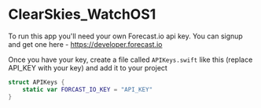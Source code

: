 # ClearSkies_WatchOS1

To run this app you'll need your own Forecast.io api key. You can signup and get one here - https://developer.forecast.io

Once you have your key, create a file called ```APIKeys.swift``` like this (replace API_KEY with your key) and add it to your project

```swift
struct APIKeys {
    static var FORCAST_IO_KEY = "API_KEY"
}
```
